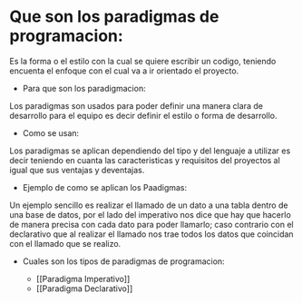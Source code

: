 # Que son los paradigmas de programacion:

Es la forma o el estilo con la cual se quiere escribir un codigo, teniendo encuenta el enfoque con el cual va a ir orientado el proyecto.

- Para que son los paradigmacion:

Los paradigmas son usados para poder definir una manera clara de desarrollo para el equipo es decir definir el estilo o forma de desarrollo.

- Como se usan:

Los paradigmas se aplican dependiendo del tipo y del lenguaje a utilizar es decir teniendo en cuanta las caracteristicas y requisitos del proyectos al igual que sus ventajas y deventajas.

- Ejemplo de como se aplican los Paadigmas:

Un ejemplo sencillo es realizar el llamado de un dato a una tabla dentro de una base de datos, por el lado del imperativo nos dice que hay que hacerlo de manera precisa con cada dato para poder llamarlo; caso contrario con el declarativo que al realizar el llamado nos trae todos los datos que coincidan con el llamado que se realizo.


- Cuales son los tipos de paradigmas de programacion:

	+ [[Paradigma Imperativo]]
	+ [[Paradigma Declarativo]]


